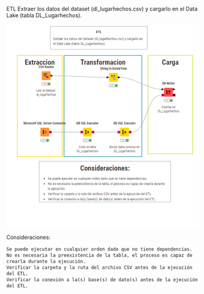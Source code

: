 ETL
Extraer los datos del dataset (dl_lugarhechos.csv) y cargarlo en el Data Lake (tabla DL_Lugarhechos).

![etl_dl_lugarhechos.png](https://github.com/Saren-Cased/lugar_Hechos/blob/b76ed85696c2d2777cf74e01ca009eb15da985bf/DataLake/ETL/etl_dl_lugarhechos/etl_dl_lugarhechos.png)

Consideraciones:

    Se puede ejecutar en cualquier orden dado que no tiene dependencias.
    No es necesaria la preexistencia de la tabla, el proceso es capaz de crearla durante la ejecución.
    Verificar la carpeta y la ruta del archivo CSV antes de la ejecución del ETL.
    Verificar la conexión a la(s) base(s) de dato(s) antes de la ejecución del ETL.
